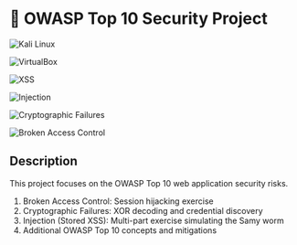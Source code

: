 # :honeybee: OWASP Top 10 Security Project

![Kali Linux](https://img.shields.io/badge/Kali_Linux-557C94?logo=kali-linux&logoColor=white)

![VirtualBox](https://img.shields.io/badge/VirtualBox-183A61?logo=virtualbox&logoColor=white)

![XSS](https://img.shields.io/badge/XSS-Critical-red?logo=hack-the-box&logoColor=white)

![Injection](https://img.shields.io/badge/Injection-High-red?logo=owasp&logoColor=white)

![Cryptographic Failures](https://img.shields.io/badge/Cryptographic_Failures-High-orange?logo=owasp&logoColor=white)

![Broken Access Control](https://img.shields.io/badge/Broken_Access_Control-Critical-red?logo=owasp&logoColor=white)


## Description

This project focuses on the OWASP Top 10 web application security risks.

1. Broken Access Control: Session hijacking exercise
2. Cryptographic Failures: XOR decoding and credential discovery
3. Injection (Stored XSS): Multi-part exercise simulating the Samy worm
4. Additional OWASP Top 10 concepts and mitigations
